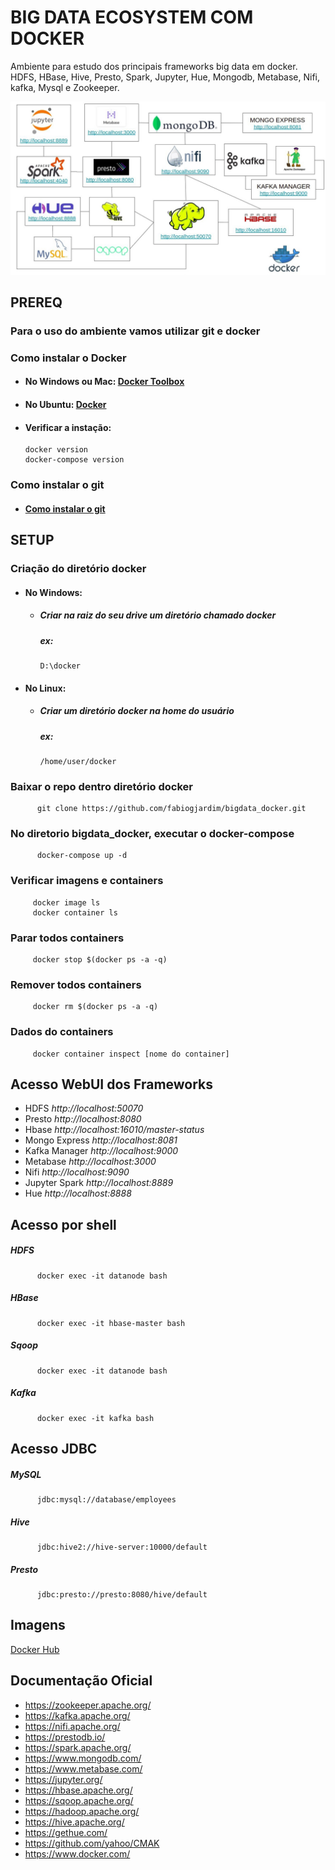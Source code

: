 # BIG DATA ECOSYSTEM COM DOCKER

Ambiente para estudo dos principais frameworks big data em docker.
<br> HDFS, HBase, Hive, Presto, Spark, Jupyter, Hue, Mongodb, Metabase, Nifi, kafka, Mysql e Zookeeper.
<br>  

![Ecossistema](aux/ecosystem.jpeg)

## PREREQ
### Para o uso do ambiente vamos utilizar git e docker

### Como instalar o Docker
   * #### No Windows ou Mac: [Docker Toolbox](https://docs.docker.com/toolbox/overview/)
   * #### No Ubuntu: [Docker](https://docs.docker.com/install/linux/docker-ce/ubuntu/)
      
   * #### Verificar a instação:
         
         docker version
         docker-compose version
        
### Como instalar o git
   * #### [Como instalar o git](https://git-scm.com/book/pt-br/v2/Come%C3%A7ando-Instalando-o-Git)

## SETUP

### Criação do diretório docker
   * #### No Windows:
      * ##### Criar na raiz do seu drive um diretório chamado docker
         ##### ex:
            D:\docker
          
   * #### No Linux:
      * ##### Criar um diretório docker na home do usuário
        ##### ex:
            /home/user/docker

### Baixar o repo dentro diretório docker
          git clone https://github.com/fabiogjardim/bigdata_docker.git

### No diretorio bigdata_docker, executar o docker-compose
          docker-compose up -d
        
### Verificar imagens e containers
 
         docker image ls
         docker container ls

### Parar todos containers
         docker stop $(docker ps -a -q)
         
### Remover todos containers
         docker rm $(docker ps -a -q)
         
### Dados do containers
         docker container inspect [nome do container]

## Acesso WebUI dos Frameworks
 
* HDFS *http://localhost:50070*
* Presto *http://localhost:8080*
* Hbase *http://localhost:16010/master-status*
* Mongo Express *http://localhost:8081*
* Kafka Manager *http://localhost:9000*
* Metabase *http://localhost:3000*
* Nifi *http://localhost:9090*
* Jupyter Spark *http://localhost:8889*
* Hue *http://localhost:8888*

## Acesso por shell

   ##### HDFS

          docker exec -it datanode bash

   ##### HBase

          docker exec -it hbase-master bash

   ##### Sqoop

          docker exec -it datanode bash
        
   ##### Kafka

          docker exec -it kafka bash

## Acesso JDBC

   ##### MySQL
          jdbc:mysql://database/employees

   ##### Hive

          jdbc:hive2://hive-server:10000/default

   ##### Presto

          jdbc:presto://presto:8080/hive/default
 
## Imagens     

[Docker Hub](https://hub.docker.com/u/fjardim)

## Documentação Oficial

* https://zookeeper.apache.org/
* https://kafka.apache.org/
* https://nifi.apache.org/
* https://prestodb.io/
* https://spark.apache.org/
* https://www.mongodb.com/
* https://www.metabase.com/
* https://jupyter.org/
* https://hbase.apache.org/
* https://sqoop.apache.org/
* https://hadoop.apache.org/
* https://hive.apache.org/
* https://gethue.com/
* https://github.com/yahoo/CMAK
* https://www.docker.com/
